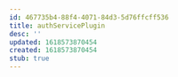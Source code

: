 ```yaml
---
id: 467735b4-88f4-4071-84d3-5d76ffcff536
title: authServicePlugin
desc: ''
updated: 1618573870454
created: 1618573870454
stub: true
---
```


